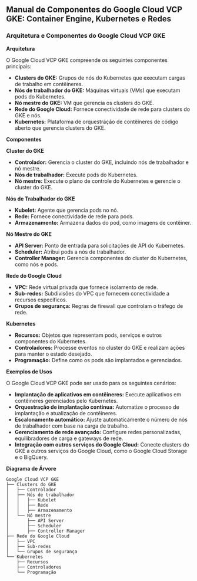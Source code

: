 ## Manual de Componentes do Google Cloud VCP GKE: Container Engine, Kubernetes e Redes

### Arquitetura e Componentes do Google Cloud VCP GKE

**Arquitetura**

O Google Cloud VCP GKE compreende os seguintes componentes principais:

* **Clusters do GKE:** Grupos de nós do Kubernetes que executam cargas de trabalho em contêineres.
* **Nós de trabalhador do GKE:** Máquinas virtuais (VMs) que executam pods do Kubernetes.
* **Nó mestre do GKE:** VM que gerencia os clusters do GKE.
* **Rede do Google Cloud:** Fornece conectividade de rede para clusters do GKE e nós.
* **Kubernetes:** Plataforma de orquestração de contêineres de código aberto que gerencia clusters do GKE.

**Componentes**

**Cluster do GKE**

* **Controlador:** Gerencia o cluster do GKE, incluindo nós de trabalhador e nó mestre.
* **Nós de trabalhador:** Execute pods do Kubernetes.
* **Nó mestre:** Execute o plano de controle do Kubernetes e gerencie o cluster do GKE.

**Nós de Trabalhador do GKE**

* **Kubelet:** Agente que gerencia pods no nó.
* **Rede:** Fornece conectividade de rede para pods.
* **Armazenamento:** Armazena dados do pod, como imagens de contêiner.

**Nó Mestre do GKE**

* **API Server:** Ponto de entrada para solicitações de API do Kubernetes.
* **Scheduler:** Atribui pods a nós de trabalhador.
* **Controller Manager:** Gerencia componentes do cluster do Kubernetes, como nós e pods.

**Rede do Google Cloud**

* **VPC:** Rede virtual privada que fornece isolamento de rede.
* **Sub-redes:** Subdivisões do VPC que fornecem conectividade a recursos específicos.
* **Grupos de segurança:** Regras de firewall que controlam o tráfego de rede.

**Kubernetes**

* **Recursos:** Objetos que representam pods, serviços e outros componentes do Kubernetes.
* **Controladores:** Processe eventos no cluster do GKE e realizam ações para manter o estado desejado.
* **Programação:** Define como os pods são implantados e gerenciados.

**Exemplos de Usos**

O Google Cloud VCP GKE pode ser usado para os seguintes cenários:

* **Implantação de aplicativos em contêineres:** Execute aplicativos em contêineres gerenciados pelo Kubernetes.
* **Orquestração de implantação contínua:** Automatize o processo de implantação e atualização de contêineres.
* **Escalonamento automático:** Ajuste automaticamente o número de nós de trabalhador com base na carga de trabalho.
* **Gerenciamento de rede avançado:** Configure redes personalizadas, equilibradores de carga e gateways de rede.
* **Integração com outros serviços do Google Cloud:** Conecte clusters do GKE a outros serviços do Google Cloud, como o Google Cloud Storage e o BigQuery.

**Diagrama de Árvore**

```
Google Cloud VCP GKE
├── Clusters do GKE
│   ├── Controlador
│   ├── Nós de trabalhador
│   │   ├── Kubelet
│   │   ├── Rede
│   │   ├── Armazenamento
│   └── Nó mestre
│       ├── API Server
│       ├── Scheduler
│       ├── Controller Manager
├── Rede do Google Cloud
│   ├── VPC
│   ├── Sub-redes
│   └── Grupos de segurança
└── Kubernetes
    ├── Recursos
    ├── Controladores
    └── Programação
```